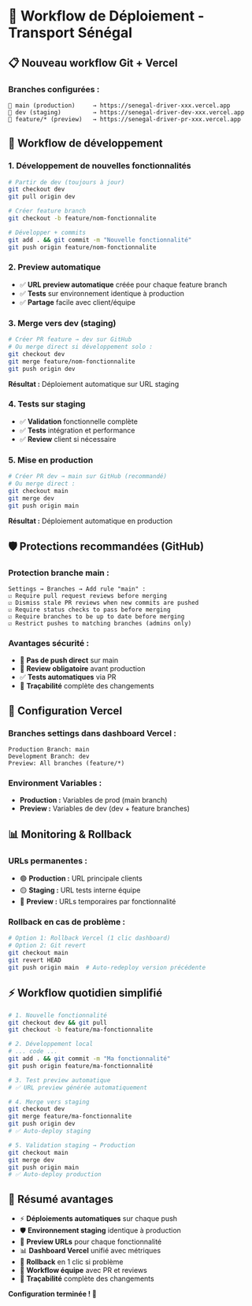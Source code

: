 # 🚀 Workflow de Déploiement - Transport Sénégal

## 📋 Nouveau workflow Git + Vercel

### **Branches configurées :**

```
🌳 main (production)     → https://senegal-driver-xxx.vercel.app
🌿 dev (staging)         → https://senegal-driver-dev-xxx.vercel.app  
🌱 feature/* (preview)   → https://senegal-driver-pr-xxx.vercel.app
```

## 🔄 Workflow de développement

### **1. Développement de nouvelles fonctionnalités**

```bash
# Partir de dev (toujours à jour)
git checkout dev
git pull origin dev

# Créer feature branch
git checkout -b feature/nom-fonctionnalite

# Développer + commits
git add . && git commit -m "Nouvelle fonctionnalité"
git push origin feature/nom-fonctionnalite
```

### **2. Preview automatique**
- ✅ **URL preview automatique** créée pour chaque feature branch
- ✅ **Tests** sur environnement identique à production
- ✅ **Partage** facile avec client/équipe

### **3. Merge vers dev (staging)**

```bash
# Créer PR feature → dev sur GitHub
# Ou merge direct si développement solo :
git checkout dev
git merge feature/nom-fonctionnalite
git push origin dev
```

**Résultat :** Déploiement automatique sur URL staging

### **4. Tests sur staging**
- ✅ **Validation** fonctionnelle complète
- ✅ **Tests** intégration et performance  
- ✅ **Review** client si nécessaire

### **5. Mise en production**

```bash
# Créer PR dev → main sur GitHub (recommandé)
# Ou merge direct :
git checkout main
git merge dev
git push origin main
```

**Résultat :** Déploiement automatique en production

## 🛡️ Protections recommandées (GitHub)

### **Protection branche main :**
```
Settings → Branches → Add rule "main" :
☑️ Require pull request reviews before merging
☑️ Dismiss stale PR reviews when new commits are pushed  
☑️ Require status checks to pass before merging
☑️ Require branches to be up to date before merging
☑️ Restrict pushes to matching branches (admins only)
```

### **Avantages sécurité :**
- 🚫 **Pas de push direct** sur main
- 👥 **Review obligatoire** avant production
- ✅ **Tests automatiques** via PR
- 📝 **Traçabilité** complète des changements

## 🔧 Configuration Vercel

### **Branches settings dans dashboard Vercel :**
```
Production Branch: main
Development Branch: dev
Preview: All branches (feature/*)
```

### **Environment Variables :**
- **Production :** Variables de prod (main branch)
- **Preview :** Variables de dev (dev + feature branches)

## 📊 Monitoring & Rollback

### **URLs permanentes :**
- 🟢 **Production :** URL principale clients
- 🟡 **Staging :** URL tests interne équipe  
- 🔵 **Preview :** URLs temporaires par fonctionnalité

### **Rollback en cas de problème :**
```bash
# Option 1: Rollback Vercel (1 clic dashboard)
# Option 2: Git revert
git checkout main
git revert HEAD
git push origin main  # Auto-redeploy version précédente
```

## ⚡ Workflow quotidien simplifié

```bash
# 1. Nouvelle fonctionnalité
git checkout dev && git pull
git checkout -b feature/ma-fonctionnalite

# 2. Développement local  
# ... code ...
git add . && git commit -m "Ma fonctionnalité"
git push origin feature/ma-fonctionnalité

# 3. Test preview automatique
# ✅ URL preview générée automatiquement

# 4. Merge vers staging
git checkout dev
git merge feature/ma-fonctionnalite
git push origin dev
# ✅ Auto-deploy staging

# 5. Validation staging → Production
git checkout main  
git merge dev
git push origin main
# ✅ Auto-deploy production
```

## 🎯 Résumé avantages

- ⚡ **Déploiements automatiques** sur chaque push
- 🛡️ **Environnement staging** identique à production
- 🔄 **Preview URLs** pour chaque fonctionnalité
- 📊 **Dashboard Vercel** unifié avec métriques
- 🚀 **Rollback** en 1 clic si problème
- 👥 **Workflow équipe** avec PR et reviews
- 📝 **Traçabilité** complète des changements

**Configuration terminée ! 🎉**